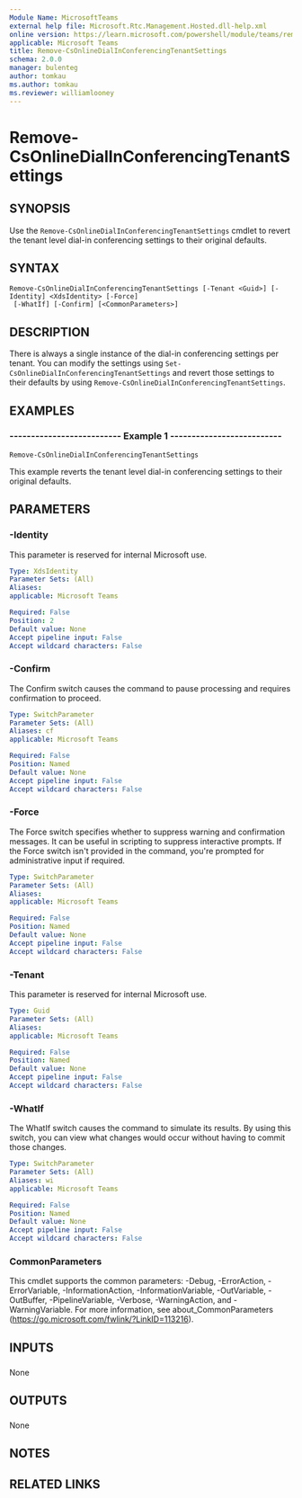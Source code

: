 ```yaml
---
Module Name: MicrosoftTeams
external help file: Microsoft.Rtc.Management.Hosted.dll-help.xml 
online version: https://learn.microsoft.com/powershell/module/teams/remove-csonlinedialinconferencingtenantsettings
applicable: Microsoft Teams
title: Remove-CsOnlineDialInConferencingTenantSettings
schema: 2.0.0
manager: bulenteg
author: tomkau
ms.author: tomkau
ms.reviewer: williamlooney
---
```


# Remove-CsOnlineDialInConferencingTenantSettings

## SYNOPSIS
Use the `Remove-CsOnlineDialInConferencingTenantSettings` cmdlet to revert the tenant level dial-in conferencing settings to their original defaults.

## SYNTAX

```
Remove-CsOnlineDialInConferencingTenantSettings [-Tenant <Guid>] [-Identity] <XdsIdentity> [-Force]
 [-WhatIf] [-Confirm] [<CommonParameters>]
```

## DESCRIPTION
There is always a single instance of the dial-in conferencing settings per tenant.
You can modify the settings using `Set-CsOnlineDialInConferencingTenantSettings` and revert those settings to their defaults by using `Remove-CsOnlineDialInConferencingTenantSettings`.

## EXAMPLES

### -------------------------- Example 1 --------------------------
```
Remove-CsOnlineDialInConferencingTenantSettings
```

This example reverts the tenant level dial-in conferencing settings to their original defaults.


## PARAMETERS

### -Identity
This parameter is reserved for internal Microsoft use.

```yaml
Type: XdsIdentity
Parameter Sets: (All)
Aliases: 
applicable: Microsoft Teams

Required: False
Position: 2
Default value: None
Accept pipeline input: False
Accept wildcard characters: False
```

### -Confirm
The Confirm switch causes the command to pause processing and requires confirmation to proceed.

```yaml
Type: SwitchParameter
Parameter Sets: (All)
Aliases: cf
applicable: Microsoft Teams

Required: False
Position: Named
Default value: None
Accept pipeline input: False
Accept wildcard characters: False
```

### -Force
The Force switch specifies whether to suppress warning and confirmation messages.
It can be useful in scripting to suppress interactive prompts.
If the Force switch isn't provided in the command, you're prompted for administrative input if required.

```yaml
Type: SwitchParameter
Parameter Sets: (All)
Aliases: 
applicable: Microsoft Teams

Required: False
Position: Named
Default value: None
Accept pipeline input: False
Accept wildcard characters: False
```

### -Tenant
This parameter is reserved for internal Microsoft use.

```yaml
Type: Guid
Parameter Sets: (All)
Aliases: 
applicable: Microsoft Teams

Required: False
Position: Named
Default value: None
Accept pipeline input: False
Accept wildcard characters: False
```

### -WhatIf
The WhatIf switch causes the command to simulate its results.
By using this switch, you can view what changes would occur without having to commit those changes.

```yaml
Type: SwitchParameter
Parameter Sets: (All)
Aliases: wi
applicable: Microsoft Teams

Required: False
Position: Named
Default value: None
Accept pipeline input: False
Accept wildcard characters: False
```

### CommonParameters
This cmdlet supports the common parameters: -Debug, -ErrorAction, -ErrorVariable, -InformationAction, -InformationVariable, -OutVariable, -OutBuffer, -PipelineVariable, -Verbose, -WarningAction, and -WarningVariable. For more information, see about_CommonParameters (https://go.microsoft.com/fwlink/?LinkID=113216).

## INPUTS

###  
None

## OUTPUTS

###  
None

## NOTES

## RELATED LINKS
